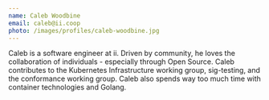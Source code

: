 ```yaml
---
name: Caleb Woodbine
email: caleb@ii.coop
photo: /images/profiles/caleb-woodbine.jpg
---
```


Caleb is a software engineer at ii. Driven by community, he loves the collaboration of individuals - especially through Open Source.
Caleb contributes to the Kubernetes Infrastructure working group, sig-testing, and the conformance working group. Caleb also spends way too much time with container technologies and Golang.

